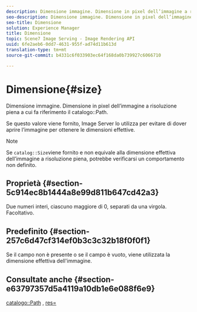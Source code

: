 ```yaml
---
description: Dimensione immagine. Dimensione in pixel dell’immagine a risoluzione piena cui fa riferimento il percorso del catalogo.
seo-description: Dimensione immagine. Dimensione in pixel dell’immagine a risoluzione piena cui fa riferimento il percorso del catalogo.
seo-title: Dimensione
solution: Experience Manager
title: Dimensione
topic: Scene7 Image Serving - Image Rendering API
uuid: 6fe2aeb6-0dd7-4631-955f-ad74d11b613d
translation-type: tm+mt
source-git-commit: b4331c6f033903ec64f168da0b739927c6066710

---
```



# Dimensione{#size}

Dimensione immagine. Dimensione in pixel dell’immagine a risoluzione piena a cui fa riferimento il catalogo::Path.

Se questo valore viene fornito, Image Server lo utilizza per evitare di dover aprire l’immagine per ottenere le dimensioni effettive.

>[!NOTE]
>
>Se `catalog::Size`viene fornito e non equivale alla dimensione effettiva dell’immagine a risoluzione piena, potrebbe verificarsi un comportamento non definito.

## Proprietà {#section-5c914ec8b1444a8e99d811b647cd42a3}

Due numeri interi, ciascuno maggiore di 0, separati da una virgola. Facoltativo.

## Predefinito {#section-257c6d47cf314ef0b3c3c32b18f0f0f1}

Se il campo non è presente o se il campo è vuoto, viene utilizzata la dimensione effettiva dell&#39;immagine.

## Consultate anche {#section-e63797357d5a4119a10db1e6e088f6e9}

[catalogo::Path](../../../../../../is-api/image-catalog/image-serving-api-ref/c-image-catalog-reference/c-image-svg-data-reference/c-image-data-reference/r-path-cat.md#reference-306afcaff172440ca81b85da8d78213c) , [res=](/help/aem-is-ir-api/is-api/http-ref/image-serving-api-ref/c-http-protocol-reference/c-command-reference/r-res.md)
